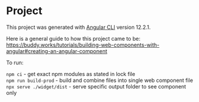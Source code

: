 # Project

This project was generated with [Angular CLI](https://github.com/angular/angular-cli) version 12.2.1.

Here is a general guide to how this project came to be: https://buddy.works/tutorials/building-web-components-with-angular#creating-an-angular-component

To run:

`npm ci` - get exact npm modules as stated in lock file  
`npm run build-prod` - build and combine files into single web component file  
`npx serve ./widget/dist` - serve specific output folder to see component only
